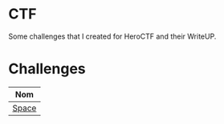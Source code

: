 # CTF

Some challenges that I created for HeroCTF and their WriteUP.

# Challenges

| Nom                                                                                  
|--------------------------------------------------------------------------------------|
| [Space](Steganography/Space)                                        |
                             

 
